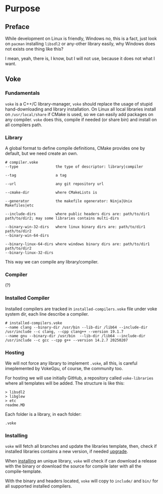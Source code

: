 # Purpose

## Preface

While development on Linux is friendly, Windows no, this is a fact, just look on `pacman` installing `libsdl2` or any-other library easily, why Windows does not exists one thing like this?

I mean, yeah, there is, I know, but I will not use, because it does not what I want.

## Voke

### Fundamentals

`voke` is a C++/C library-manager, `voke` should replace the usage of stupid hand-downloading and library installation. On Linux all local libraries install on `/usr/local/share` if CMake is used, so we can easily add packages on any compiler. `voke` does this, compile if needed (or share bin) and install on all compilers path.

### Library

A global format to define compile definitions, CMake provides one by default, but we need create an own.
```voke
# compiler.voke
--type                 the type of descriptor: library|compiler

--tag                  a tag

--url                  any git repository url

--cmake-dir            where CMakeLists is

--generator            the makefile ogenerator: Ninja|Unix Makefiles|etc

--include-dirs         where public headers dirs are: path/to/dir1 path/to/dir2; may some libraries contains multi-dirs

--binary-win-32-dirs   where linux binary dirs are: path/to/dir1 path/to/dir2
--binary-win-64-dirs   

--binary-linux-64-dirs where windows binary dirs are: path/to/dir1 path/to/dir2
--binary-linux-32-dirs 
```

This way we can compile any library/compiler.

### Compiler

(?)

### Installed Compiler

Installed compilers are tracked in `installed-compilers.voke` file under voke system dir, each line describe a compiler.

```voke
# installed-compilers.voke                                                                  
--name clang --binary-dir /usr/bin --lib-dir /lib64 --include-dir /usr/include --c clang, --cpp clang++ --version 19.1.7
--name gnu --binary-dir /usr/bin  --lib-dir /lib64 --include-dir /usr/include --c gcc --cpp g++ --version 14.2.7 20250207
``` 

### Hosting

We will not force any library to implement `.voke`, all this, is careful imeplemented by VokeGpu, of course, the community too.

For hosting we will use initially GitHub, a repository called `voke-libraries` where all templates will be added. The structure is like this:

```
> libsdl2
> libglew
> etc
readme.MD
```

Each folder is a library, in each folder:
```
.voke
```

### Installing

`voke` will fetch all branches and update the libraries template, then, check if installed libraries contains a new version, if needed [upgrade](./args.md#sync-upgrade).

When [installing](./args.md#sync) an unique library, `voke` will check if can download a release with the binary or download the source for compile later with all the compile-template.

With the binary and headers located, `voke` will copy to `include/` and `bin/` for all supported installed compilers.
